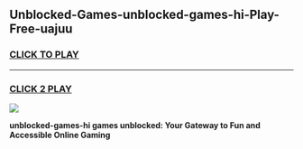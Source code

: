 
## Unblocked-Games-unblocked-games-hi-Play-Free-uajuu
<h3>
<a href="https://premium76.site?title=unblocked-games-hi&ref=09A">CLICK TO PLAY</a></h3>
<hr>

<h3>
<a href="https://premium76.site?title=unblocked-games-hi&ref=09A">CLICK 2 PLAY</a>
  
</h3>

<a href="https://premium76.site?title=unblocked-games-hi&ref=09A"><img src="https://clearcache.store/games.png"></a>


**unblocked-games-hi games unblocked: Your Gateway to Fun and Accessible Online Gaming**

